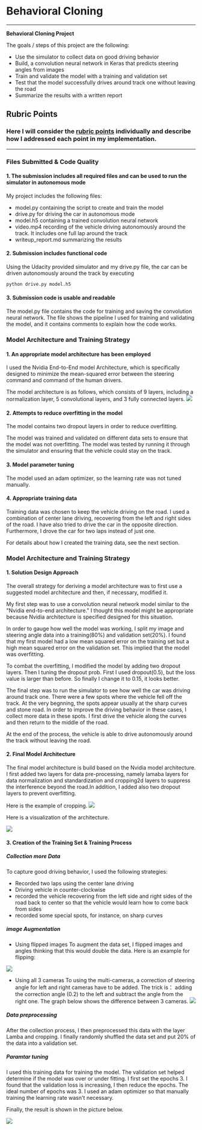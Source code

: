 # **Behavioral Cloning** 

---

**Behavioral Cloning Project**

The goals / steps of this project are the following:
* Use the simulator to collect data on good driving behavior
* Build, a convolution neural network in Keras that predicts steering angles from images
* Train and validate the model with a training and validation set
* Test that the model successfully drives around track one without leaving the road
* Summarize the results with a written report


## Rubric Points
### Here I will consider the [rubric points](https://review.udacity.com/#!/rubrics/432/view) individually and describe how I addressed each point in my implementation.  

---
### Files Submitted & Code Quality

#### 1. The submission includes all required files and can be used to run the simulator in autonomous mode

My project includes the following files:
* model.py containing the script to create and train the model
* drive.py for driving the car in autonomous mode
* model.h5 containing a trained convolution neural network 
* video.mp4 recording of the vehicle driving autonomously around the track. It includes one full lap around the track
* writeup_report.md summarizing the results

#### 2. Submission includes functional code
Using the Udacity provided simulator and my drive.py file, the car can be driven autonomously around the track by executing 
```sh
python drive.py model.h5
```

#### 3. Submission code is usable and readable

The model.py file contains the code for training and saving the convolution neural network. The file shows the pipeline I used for training and validating the model, and it contains comments to explain how the code works.

### Model Architecture and Training Strategy

#### 1. An appropriate model architecture has been employed

I used the Nvidia End-to-End model Architecture, which is specifically designed to minimize the mean-squared error between the steering command and command of the human drivers.

The model architecture is as follows, which consists of 9 layers, including a normalization layer, 5 convolutional layers, and 3 fully connected layers. 
![](https://devblogs.nvidia.com/parallelforall/wp-content/uploads/2016/08/cnn-architecture-624x890.png)


#### 2. Attempts to reduce overfitting in the model

The model contains two dropout layers in order to reduce overfitting. 

The model was trained and validated on different data sets to ensure that the model was not overfitting. The model was tested by running it through the simulator and ensuring that the vehicle could stay on the track.

#### 3. Model parameter tuning

The model used an adam optimizer, so the learning rate was not tuned manually.

#### 4. Appropriate training data

Training data was chosen to keep the vehicle driving on the road. I used a combination of center lane driving, recovering from the left and right sides of the road. I have also tried to drive the car in the opposite direction. Furthermore, I drove the car for two laps instead of just one. 

For details about how I created the training data, see the next section. 

### Model Architecture and Training Strategy

#### 1. Solution Design Approach

The overall strategy for deriving a model architecture was to first use a suggested model architecture and then, if necessary, modified it.

My first step was to use a convolution neural network model similar to the "Nvidia end-to-end architecture." I thought this model might be appropriate because Nvidia architecture is specified designed for this situation.

In order to gauge how well the model was working, I split my image and steering angle data into a training(80%) and validation set(20%).
I found that my first model had a low mean squared error on the training set but a high mean squared error on the validation set. This implied that the model was overfitting. 

To combat the overfitting, I modified the model by adding two dropout layers. Then I tuning the dropout prob. First I used dropout(0.5), but the loss value is larger than before. So finally I change it to 0.15, it looks better.  

The final step was to run the simulator to see how well the car was driving around track one. There were a few spots where the vehicle fell off the track. At the very begnning, the spots appear usually at the sharp curves and stone road. In order to improve the driving behavior in these cases, I collect more data in these spots. I first drive the vehicle along the curves and then return to the middle of the road. 

At the end of the process, the vehicle is able to drive autonomously around the track without leaving the road.

#### 2. Final Model Architecture

The final model architecture is build based on the Nvidia model architecture. I first added two layers for data pre-processing, namely lamaba layers for data normalization and standardization and cropping2d layers to suppress the interference beyond the road.In addition, I added also two dropout layers to prevent overfitting. 

Here is the example of cropping.
![](writeup_images/origin_cropped.png)

Here is a visualization of the architecture.

![](writeup_images/model.png)

#### 3. Creation of the Training Set & Training Process

#####  Collection more Data

To capture good driving behavior, I used the following strategies:
- Recorded two laps using the center lane driving
- Driving vehicle in counter-clockwise
- recorded the vehicle recovering from the left side and right sides of the road back to center so that the vehicle would learn how to come back from sides
- recorded some special spots, for instance, on sharp curves

##### image Augmentation
- Using flipped images
To augment the data set, I flipped images and angles thinking that this would double the data. Here is an example for flipping:

![](writeup_images/origin_flipped.png)

- Using all 3 cameras 
To using the multi-cameras, a correction of steering angle for left and right cameras have to be added. The trick is： adding the correction angle (0.2) to the left and subtract the angle from the right one. The graph below shows the difference between 3 cameras.
![](writeup_images/3cameras.png)

##### Data preprocessing
After the collection process, I then preprocessed this data with the layer Lamba and cropping.
I finally randomly shuffled the data set and put 20% of the data into a validation set. 

##### Paramtar tuning

I used this training data for training the model. The validation set helped determine if the model was over or under fitting. I first set the epochs 3. I found that the validation loss is increasing, I then reduce the epochs. The ideal number of epochs was 3. I used an adam optimizer so that manually training the learning rate wasn't necessary.

Finally, the result is shown in the picture below.

![](writeup_images/loss.png)